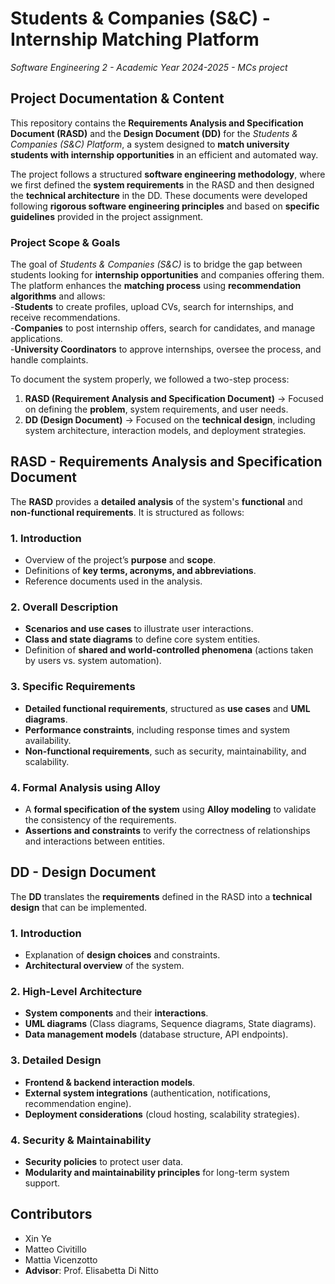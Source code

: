 # Students & Companies (S&C) - Internship Matching Platform  
*Software Engineering 2 - Academic Year 2024-2025 - MCs project*  

## **Project Documentation & Content**  

This repository contains the **Requirements Analysis and Specification Document (RASD)** and the **Design Document (DD)** for the *Students & Companies (S&C) Platform*, a system designed to **match university students with internship opportunities** in an efficient and automated way.  

The project follows a structured **software engineering methodology**, where we first defined the **system requirements** in the RASD and then designed the **technical architecture** in the DD. These documents were developed following **rigorous software engineering principles** and based on **specific guidelines** provided in the project assignment.  

### **Project Scope & Goals**  
The goal of *Students & Companies (S&C)* is to bridge the gap between students looking for **internship opportunities** and companies offering them. The platform enhances the **matching process** using **recommendation algorithms** and allows:  
 -**Students** to create profiles, upload CVs, search for internships, and receive recommendations.  
 -**Companies** to post internship offers, search for candidates, and manage applications.  
 -**University Coordinators** to approve internships, oversee the process, and handle complaints.  


To document the system properly, we followed a two-step process:  

1. **RASD (Requirement Analysis and Specification Document)** → Focused on defining the **problem**, system requirements, and user needs.  
2. **DD (Design Document)** → Focused on the **technical design**, including system architecture, interaction models, and deployment strategies.  




## **RASD - Requirements Analysis and Specification Document**  
The **RASD** provides a **detailed analysis** of the system's **functional** and **non-functional requirements**. It is structured as follows:  

### **1. Introduction**  
- Overview of the project’s **purpose** and **scope**.  
- Definitions of **key terms, acronyms, and abbreviations**.  
- Reference documents used in the analysis.  

### **2. Overall Description**  
- **Scenarios and use cases** to illustrate user interactions.  
- **Class and state diagrams** to define core system entities.  
- Definition of **shared and world-controlled phenomena** (actions taken by users vs. system automation).  

### **3. Specific Requirements**  
- **Detailed functional requirements**, structured as **use cases** and **UML diagrams**.  
- **Performance constraints**, including response times and system availability.  
- **Non-functional requirements**, such as security, maintainability, and scalability.  

### **4. Formal Analysis using Alloy**  
- A **formal specification of the system** using **Alloy modeling** to validate the consistency of the requirements.  
- **Assertions and constraints** to verify the correctness of relationships and interactions between entities.  





## **DD - Design Document**  
The **DD** translates the **requirements** defined in the RASD into a **technical design** that can be implemented.  

### **1. Introduction**  
- Explanation of **design choices** and constraints.  
- **Architectural overview** of the system.  

### **2. High-Level Architecture**  
- **System components** and their **interactions**.  
- **UML diagrams** (Class diagrams, Sequence diagrams, State diagrams).  
- **Data management models** (database structure, API endpoints).  

### **3. Detailed Design**  
- **Frontend & backend interaction models**.  
- **External system integrations** (authentication, notifications, recommendation engine).  
- **Deployment considerations** (cloud hosting, scalability strategies).  

### **4. Security & Maintainability**  
- **Security policies** to protect user data.  
- **Modularity and maintainability principles** for long-term system support.  




## **Contributors**
- Xin Ye  
- Matteo Civitillo  
- Mattia Vicenzotto  
- **Advisor**: Prof. Elisabetta Di Nitto  
